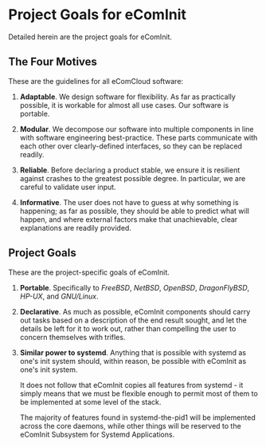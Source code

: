 Project Goals for eComInit
==========================

Detailed herein are the project goals for eComInit.

The Four Motives
----------------

These are the guidelines for all eComCloud software:

1. **Adaptable**. We design software for flexibility. As far as practically
  possible, it is workable for almost all use cases. Our software is portable.

2. **Modular**. We decompose our software into multiple components in line with
  software engineering best-practice. These parts communicate with each other
  over clearly-defined interfaces, so they can be replaced readily.

3. **Reliable**. Before declaring a product stable, we ensure it is resilient
  against crashes to the greatest possible degree. In particular, we are careful
  to validate user input.

4. **Informative**. The user does not have to guess at why something is
  happening; as far as possible, they should be able to predict what will
  happen, and where external factors make that unachievable, clear explanations
  are readily provided.

Project Goals
-------------

These are the project-specific goals of eComInit.

1. **Portable**. Specifically to *FreeBSD*, *NetBSD*, *OpenBSD*, *DragonFlyBSD*,
  *HP-UX*, and *GNU/Linux*.

2. **Declarative**. As much as possible, eComInit components should carry out
  tasks based on a description of the end result sought, and let the details be
  left for it to work out, rather than compelling the user to concern themselves
  with trifles.

3. **Similar power to systemd**. Anything that is possible with systemd as one's
 init system should, within reason, be possible with eComInit as one's init
 system. 

    It does not follow that eComInit copies all features from systemd - it simply
 means that we must be flexible enough to permit most of them to be implemented
 at some level of the stack.

    The majority of features found in systemd-the-pid1 will be implemented across
 the core daemons, while other things will be reserved to the eComInit Subsystem
 for Systemd Applications.
